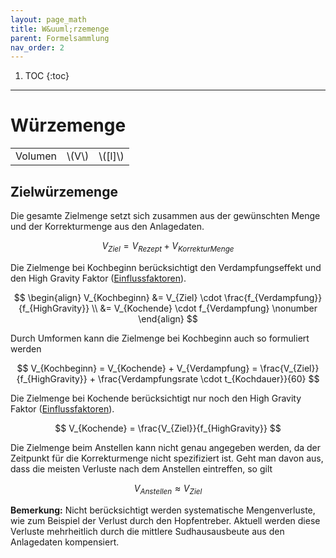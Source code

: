 ```yaml
---
layout: page_math
title: W&uuml;rzemenge
parent: Formelsammlung
nav_order: 2
---
```


1. TOC
{:toc}

---

# W&uuml;rzemenge
<table>
  <tr><td>Volumen</td><td>\(V\)</td><td>\([l]\)</td></tr>
</table>

## Zielw&uuml;rzemenge
Die gesamte Zielmenge setzt sich zusammen aus der gew&uuml;nschten Menge und der Korrekturmenge aus den Anlagedaten.

$$ V_{Ziel} = V_{Rezept} + V_{KorrekturMenge} $$

Die Zielmenge bei Kochbeginn ber&uuml;cksichtigt den Verdampfungseffekt und den High Gravity Faktor ([Einflussfaktoren](einflussfaktoren)).

$$ \begin{align}
V_{Kochbeginn} &= V_{Ziel} \cdot \frac{f_{Verdampfung}}{f_{HighGravity}} \\
               &= V_{Kochende} \cdot f_{Verdampfung} \nonumber
\end{align} $$

Durch Umformen kann die Zielmenge bei Kochbeginn auch so formuliert werden

$$ V_{Kochbeginn} = V_{Kochende} + V_{Verdampfung} = \frac{V_{Ziel}}{f_{HighGravity}} + \frac{Verdampfungsrate \cdot t_{Kochdauer}}{60} $$


Die Zielmenge bei Kochende ber&uuml;cksichtigt nur noch den High Gravity Faktor ([Einflussfaktoren](einflussfaktoren)).

$$ V_{Kochende} = \frac{V_{Ziel}}{f_{HighGravity}} $$


Die Zielmenge beim Anstellen kann nicht genau angegeben werden, da der Zeitpunkt f&uuml;r die Korrekturmenge nicht spezifiziert ist.
Geht man davon aus, dass die meisten Verluste nach dem Anstellen eintreffen, so gilt

$$ V_{Anstellen} \approx  V_{Ziel} $$


**Bemerkung:** Nicht ber&uuml;cksichtigt werden systematische Mengenverluste, wie zum Beispiel der Verlust durch den Hopfentreber.
Aktuell werden diese Verluste mehrheitlich durch die mittlere Sudhausausbeute aus den Anlagedaten kompensiert.
